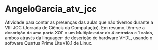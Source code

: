 # AngeloGarcia_atv_jcc

Atividade para contar as presenças das aulas que não tivemos durante a VIII JCC (Jornada de Ciência da Computação).
Em resumo, têm-se a descrição de uma porta XOR e um Multiplexador de 4 entradas e 1 saída, ambos através da linguagem
de descrição de hardware VHDL, usando o software Quartus Prime Lite v18.1 de Linux.

